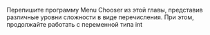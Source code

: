 Перепишите программу Menu Chooser из этой главы, представив различные уровни сложности в виде перечисления. При этом, продолжайте работать с переменной типа int
